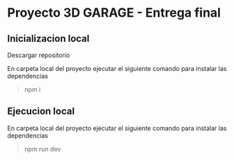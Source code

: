 # Proyecto 3D GARAGE - Entrega final

## Inicializacion local

Descargar repositorio

En carpeta local del proyecto ejecutar el siguiente comando para instalar las dependencias

> npm i

## Ejecucion local

En carpeta local del proyecto ejecutar el siguiente comando para instalar las dependencias

> npm run dev
